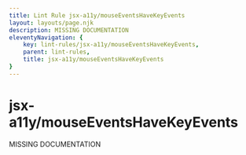 ```yaml
---
title: Lint Rule jsx-a11y/mouseEventsHaveKeyEvents
layout: layouts/page.njk
description: MISSING DOCUMENTATION
eleventyNavigation: {
	key: lint-rules/jsx-a11y/mouseEventsHaveKeyEvents,
	parent: lint-rules,
	title: jsx-a11y/mouseEventsHaveKeyEvents
}
---
```


# jsx-a11y/mouseEventsHaveKeyEvents

MISSING DOCUMENTATION
